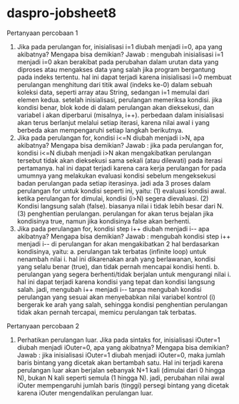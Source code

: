 # daspro-jobsheet8

Pertanyaan percobaan 1
1. Jika pada perulangan for, inisialisasi i=1 diubah menjadi i=0, apa yang akibatnya? Mengapa bisa demikian?
Jawab : mengubah inisialisasi i=1 menjadi i=0 akan berakibat pada perubahan dalam urutan data yang diproses atau mengakses data yang salah jika program bergantung pada indeks tertentu. hal ini dapat terjadi karena inisialisasi i=0 membuat perulangan menghitung dari titik awal (indeks ke-0) dalam sebuah koleksi data, seperti array atau String, sedangan i=1 memulai dari elemen kedua.
setelah inisialisasi, perulangan memeriksa kondisi. jika kondisi benar, blok kode di dalam perulangan akan dieksekusi, dan variabel i akan diperbarui (misalnya, i++). perbedaan dalam inisialisasi akan terus berlanjut melalui setiap iterasi, karena nilai awal i yang berbeda akan mempengaruhi setiap langkah berikutnya.
2. Jika pada perulangan for, kondisi i<=N diubah menjadi i>N, apa akibatnya? Mengapa bisa demikian?
Jawab : jika pada perulangan for, kondisi i<=N diubah menjadi i>N akan mengakibatkan perulangan tersebut tidak akan dieksekusi sama sekali (atau dilewati) pada iterasi pertamanya. hal ini dapat terjadi karena cara kerja perulangan for pada umumnya yang melakukan evaluasi kondisi sebelum mengeksekusi badan perulangan pada setiap iterasinya. jadi ada 3 proses dalam perulangan for untuk kondisi seperti ini, yaitu:
  (1) evaluasi kondisi awal. ketika perulangan for dimulai, kondisi (i>N) segera dievaluasi.
  (2) Kondisi langsung salah (false). biasanya nilai i tidak lebih besar dari N.
  (3) penghentian perulangan. perulangan for akan terus bejalan jika kondisinya true, namun jika kondisinya false akan berhenti.
3. Jika pada perulangan for, kondisi step i++ diubah menjadi i-- apa akibatnya? Mengapa bisa demikian?
Jawab : mengubah kondisi step i++ menjadi i-- di perulangan for akan mengakibatkan 2 hal berdasarkan kondisinya, yaitu:
a. perulangan tak terbatas (infinite loop) untuk nenambah nilai i. hal ini dikarenakan arah yang berlawanan, kondisi yang selalu benar (true), dan tidak pernah mencapai kondisi henti.
b. perulangan yang segera berhenti/tidak berjalan untuk mengurangi nilai i. hal ini dapat terjadi karena kondisi yang tepat dan kondisi langsung salah.
jadi, mengubah i++ menjadi i-- tanpa mengubah kondisi perulangan yang sesuai akan menyebabkan nilai variabel kontrol (i) bergerak ke arah yang salah, sehingga kondisi penghentian perulangan tidak akan pernah tercapai, memicu perulangan tak terbatas. 

Pertanyaan percobaan 2
1. Perhatikan perulangan luar. Jika pada sintaks for, inisialisasi iOuter=1 diubah menjadi iOuter=0, apa yang akibatnya? Mengapa bisa demikian?
Jawab : jika inisialisasi iOuter=1 diubah menjadi iOuter=0, maka jumlah baris bintang yang dicetak akan bertambah satu. Hal ini terjadi karena perulangan luar akan berjalan sebanyak N+1 kali (dimulai dari 0 hingga N), bukan N kali seperti semula (1 hingga N). jadi, perubahan nilai awal iOuter mempengaruhi jumlah baris (tinggi) persegi bintang yang dicetak karena iOuter mengendalikan perulangan luar.
